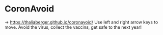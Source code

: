 # CoronAvoid

 -> https://thaliaberger.github.io/coronavoid/
Use left and right arrow keys to move. 
Avoid the virus, collect the vaccins, get safe to the next year!
